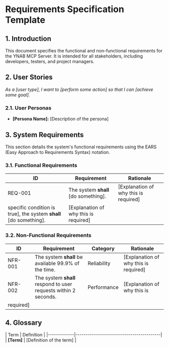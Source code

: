 # Requirements Specification Template

## 1. Introduction

This document specifies the functional and non-functional requirements for the YNAB MCP Server. It is intended for all
stakeholders, including developers, testers, and project managers.

## 2. User Stories

*As a \[user type\], I want to \[perform some action\] so that I can \[achieve some goal\].*

### 2.1. User Personas

- **\[Persona Name\]:** \[Description of the persona\]

## 3. System Requirements

This section details the system's functional requirements using the EARS (Easy Approach to Requirements Syntax)
notation.

### 3.1. Functional Requirements

| ID | Requirement | Rationale |
|---------|-----------------------------------------------------------------------------|-------------------------------------------|
| REQ-001 | The system **shall** \[do something\]. | \[Explanation of why this is required\] | | REQ-002 | While \[a
specific condition is true\], the system **shall** \[do something\]. | \[Explanation of why this is required\] |

### 3.2. Non-Functional Requirements

| ID | Requirement | Category | Rationale |
|---------|---------------------------------------------------|---------------|-------------------------------------------|
| NFR-001 | The system **shall** be available 99.9% of the time. | Reliability | \[Explanation of why this is required\] |
| NFR-002 | The system **shall** respond to user requests within 2 seconds. | Performance | \[Explanation of why this is
required\] |

## 4. Glossary

| Term | Definition | |-------------|------------------------------------------| | **\[Term\]** | \[Definition of the term\]
|
